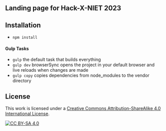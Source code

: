 ## Landing page for Hack-X-NIET 2023


## Installation
- `npm install`

#### Gulp Tasks

- `gulp` the default task that builds everything
- `gulp dev` browserSync opens the project in your default browser and live reloads when changes are made
- `gulp copy` copies dependencies from node_modules to the vendor directory

## License

This work is licensed under a [Creative Commons Attribution-ShareAlike 4.0
International License][cc-by-sa].

[![CC BY-SA 4.0][cc-by-sa-image]][cc-by-sa]

[cc-by-sa]: http://creativecommons.org/licenses/by-sa/4.0/
[cc-by-sa-image]: https://licensebuttons.net/l/by-sa/4.0/88x31.png
[cc-by-sa-shield]: https://img.shields.io/badge/License-CC%20BY--SA%204.0-lightgrey.svg
